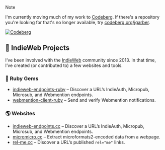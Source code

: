 > [!NOTE]
> I'm currently moving much of my work to [Codeberg](https://codeberg.org). If there's a repository you're looking for that's no longer available, try [codeberg.org/jgarber](https://codeberg.org/jgarber).
>
> [![Codeberg](https://img.shields.io/badge/find_me_on_codeberg-2185d0?labelColor=555&logo=codeberg&logoColor=fff&style=for-the-badge)](https://codeberg.org/jgarber)

## 🧡 IndieWeb Projects

I’ve been involved with the [IndieWeb](https://indieweb.org) community since 2013. In that time, I’ve created (or contributed to) a few websites and tools.

### 💎 Ruby Gems

- [indieweb-endpoints-ruby](https://github.com/indieweb/indieweb-endpoints-ruby) – Discover a URL’s IndieAuth, Micropub, Microsub, and Webmention endpoints.
- [webmention-client-ruby](https://github.com/indieweb/webmention-client-ruby) – Send and verify Webmention notifications.

### 🌎 Websites

- [indieweb-endpoints.cc](https://github.com/jgarber623/indieweb-endpoints.cc) – Discover a URL’s IndieAuth, Micropub, Microsub, and Webmention endpoints.
- [micromicro.cc](https://github.com/jgarber623/micromicro.cc) – Extract microformats2-encoded data from a webpage.
- [rel-me.cc](https://github.com/jgarber623/rel-me.cc) – Discover a URL’s published `rel="me"` links.
